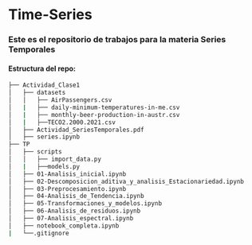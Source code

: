 # Time-Series
### Este es el repositorio de trabajos para la materia Series Temporales
#### Estructura del repo:

```bash
├── Actividad_Clase1
│   ├── datasets
│   │   ├── AirPassengers.csv
│   |   ├── daily-minimum-temperatures-in-me.csv
│   |   ├── monthly-beer-production-in-austr.csv
│   |   ├──TECO2.2000.2021.csv
│   ├── Actividad_SeriesTemporales.pdf
│   ├── series.ipynb
├── TP
│   ├── scripts
│   │   ├── import_data.py
│   |   ├──models.py
│   ├── 01-Analisis_inicial.ipynb
│   ├── 02-Descomposicion_aditiva_y_analisis_Estacionariedad.ipynb
│   ├── 03-Preprocesamiento.ipynb
│   ├── 04-Analisis_de_Tendencia.ipynb
│   ├── 05-Transformaciones_y_modelos.ipynb
│   ├── 06-Analisis_de_residuos.ipynb
│   ├── 07-Analisis_espectral.ipynb
│   ├── notebook_completa.ipynb
|   └──.gitignore
```
